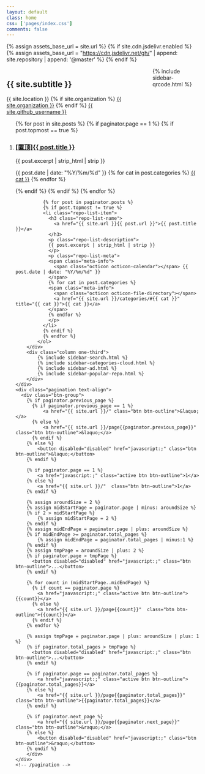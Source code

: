 ```yaml
---
layout: default
class: home
css: ['pages/index.css']
comments: false
---
```


{% assign assets_base_url = site.url %}
{% if site.cdn.jsdelivr.enabled %}
{% assign assets_base_url = "https://cdn.jsdelivr.net/gh/" | append: site.repository | append: '@master' %}
{% endif %}
<section class="banner">
    <div class="collection-head">
      <div class="container">
        <div class="columns">
          <div class="column two-thirds">
            <div class="collection-title">
              <h1 class="collection-header" id="sub-title"><span>{{ site.subtitle }}</span></h1>
              <div class="collection-info">
                <span class="meta-info mobile-hidden">
                  <span class="octicon octicon-location"></span>
                  {{ site.location }}
                </span>
                {% if site.organization %}
                <span class="meta-info">
                  <span class="octicon octicon-organization"></span>
                  <a href="{{ site.organization_url }}" target="_blank">{{ site.organization }}</a>
                </span>
                {% endif %}
                <span class="meta-info">
                  <span class="octicon octicon-mark-github"></span>
                  <a href="https://github.com/{{ site.github_username }}" target="_blank">{{ site.github_username }}</a>
                </span>
              </div>
            </div>
          </div>
          <div class="column one-third mobile-hidden">
            <div class="collection-title">
              {% include sidebar-qrcode.html %}
            </div>
          </div>
        </div>
      </div>
    </div>
</section>
<!-- /.banner -->
<section class="container content">
    <div class="columns">
        <div class="column two-thirds" >
            <ol class="repo-list">
              {% for post in site.posts %}
              {% if paginator.page == 1 %}
              {% if post.topmost == true %}
              <li class="repo-list-item">
                <h3 class="repo-list-name">
                  <a href="{{ site.url }}{{ post.url }}"><span class="top-most-flag">[置顶]</span>{{ post.title }}</a>
                </h3>
                <p class="repo-list-description">
                {{ post.excerpt | strip_html | strip }}
                </p>
                <p class="repo-list-meta">
                <span class="meta-info">
                  <span class="octicon octicon-calendar"></span> {{ post.date | date: "%Y/%m/%d" }}
                </span>
                {% for cat in post.categories %}
                <span class="meta-info">
                  <span class="octicon octicon-file-directory"></span>
                  <a href="{{ site.url }}/categories/#{{ cat }}" title="{{ cat }}">{{ cat }}</a>
                </span>
                {% endfor %}
                </p>
              </li>
              {% endif %}
              {% endif %}
              {% endfor %}

              {% for post in paginator.posts %}
              {% if post.topmost != true %}
              <li class="repo-list-item">
                <h3 class="repo-list-name">
                  <a href="{{ site.url }}{{ post.url }}">{{ post.title }}</a>
                </h3>
                <p class="repo-list-description">
                {{ post.excerpt | strip_html | strip }}
                </p>
                <p class="repo-list-meta">
                <span class="meta-info">
                  <span class="octicon octicon-calendar"></span> {{ post.date | date: "%Y/%m/%d" }}
                </span>
                {% for cat in post.categories %}
                <span class="meta-info">
                  <span class="octicon octicon-file-directory"></span>
                  <a href="{{ site.url }}/categories/#{{ cat }}" title="{{ cat }}">{{ cat }}</a>
                </span>
                {% endfor %}
                </p>
              </li>
              {% endif %}
              {% endfor %}
            </ol>
        </div>
        <div class="column one-third">
            {% include sidebar-search.html %}
            {% include sidebar-categories-cloud.html %}
            {% include sidebar-ad.html %}
            {% include sidebar-popular-repo.html %}
        </div>
    </div>
    <div class="pagination text-align">
      <div class="btn-group">
        {% if paginator.previous_page %}
          {% if paginator.previous_page == 1 %}
              <a href="{{ site.url }}/" class="btn btn-outline">&laquo;</a>
          {% else %}
              <a href="{{ site.url }}/page{{paginator.previous_page}}"  class="btn btn-outline">&laquo;</a>
          {% endif %}
        {% else %}
            <button disabled="disabled" href="javascript:;" class="btn btn-outline">&laquo;</button>
        {% endif %}

        {% if paginator.page == 1 %}
            <a href="javascript:;" class="active btn btn-outline">1</a>
        {% else %}
            <a href="{{ site.url }}/"  class="btn btn-outline">1</a>
        {% endif %}

        {% assign aroundSize = 2 %}
        {% assign midStartPage = paginator.page | minus: aroundSize %}
        {% if 2 > midStartPage %}
            {% assign midStartPage = 2 %}
        {% endif %}
        {% assign midEndPage = paginator.page | plus: aroundSize %}
        {% if midEndPage >= paginator.total_pages %}
            {% assign midEndPage = paginator.total_pages | minus:1 %}
        {% endif %}
        {% assign tmpPage = aroundSize | plus: 2 %}
        {% if paginator.page > tmpPage %}
          <button disabled="disabled" href="javascript:;" class="btn btn-outline">...</button>
        {% endif %}

        {% for count in (midStartPage..midEndPage) %}
          {% if count == paginator.page %}
            <a href="jaavascript:;" class="active btn btn-outline">{{count}}</a>
          {% else %}
            <a href="{{ site.url }}/page{{count}}"  class="btn btn-outline">{{count}}</a>
          {% endif %}
        {% endfor %}

        {% assign tmpPage = paginator.page | plus: aroundSize | plus: 1 %}
        {% if paginator.total_pages > tmpPage %}
          <button disabled="disabled" href="javascript:;" class="btn btn-outline">...</button>
        {% endif %}

        {% if paginator.page == paginator.total_pages %}
            <a href="jaavascript:;" class="active btn btn-outline">{{paginator.total_pages}}</a>
        {% else %}
            <a href="{{ site.url }}/page{{paginator.total_pages}}"  class="btn btn-outline">{{paginator.total_pages}}</a>
        {% endif %}

        {% if paginator.next_page %}
            <a href="{{ site.url }}/page{{paginator.next_page}}"  class="btn btn-outline">&raquo;</a>
        {% else %}
            <button disabled="disabled" href="javascript:;" class="btn btn-outline">&raquo;</button>
        {% endif %}
        </div>
    </div>
    <!-- /pagination -->
</section>
<!-- /section.content -->